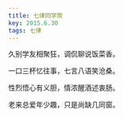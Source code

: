 ```yaml
---
title: 七律同学聚
key: 2015.6.30
tags: 七律
---
```


久别学友相聚狂，调侃聊说饭菜香。

一口三杯忆往事，七言八语笑沧桑。

性烈悟心有义胆，情浓醒酒述衷肠。

老来总爱年少趣，只是尚缺几同窗。

</br>

